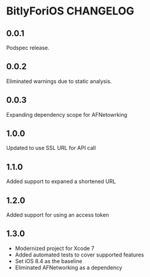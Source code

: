 # BitlyForiOS CHANGELOG

## 0.0.1

Podspec release.

## 0.0.2

Eliminated warnings due to static analysis.

## 0.0.3

Expanding dependency scope for AFNetowrking

## 1.0.0

Updated to use SSL URL for API call

## 1.1.0

Added support to expaned a shortened URL

## 1.2.0

Added support for using an access token

## 1.3.0

* Modernized project for Xcode 7
* Added automated tests to cover supported features
* Set iOS 8.4 as the baseline
* Eliminated AFNetworking as a dependency
